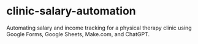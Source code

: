 # clinic-salary-automation
Automating salary and income tracking for a physical therapy clinic using Google Forms, Google Sheets, Make.com, and ChatGPT.
